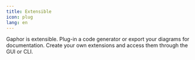```yaml
---
title: Extensible
icon: plug
lang: en
---
```


Gaphor is extensible. Plug-in a code generator or export your diagrams for documentation.
Create your own extensions and access them through the GUI or CLI.
